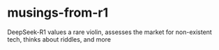 # musings-from-r1
DeepSeek-R1 values a rare violin, assesses the market for non-existent tech, thinks about riddles, and more
